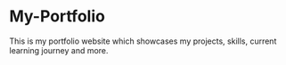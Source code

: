 # My-Portfolio
This is my portfolio website which showcases my projects, skills, current learning journey and more.
